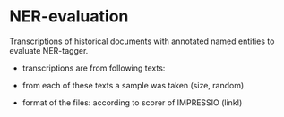 # NER-evaluation
Transcriptions of historical documents with annotated named entities to evaluate NER-tagger. 

- transcriptions are from following texts:

- from each of these texts a sample was taken (size, random)

- format of the files: according to scorer of IMPRESSIO (link!)
